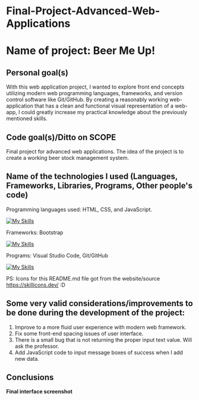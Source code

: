 # Final-Project-Advanced-Web-Applications

<h1>Name of project: Beer Me Up!</h1> 

<h2> Personal goal(s) </h2>
  
With this web application project, I wanted to explore front end concepts utilizing modern web programming languages, frameworks, and version control software like Git/GitHub. By creating a reasonably working web-application that has a clean and functional visual representation of a web-app, I could greatly increase my practical knowledge about the previously mentioned skills.

<h2>Code goal(s)/Ditto on SCOPE</h2>

Final project for advanced web applications. The idea of the project is to create a working beer stock management system.

<h2> Name of the technologies I used (Languages, Frameworks, Libraries, Programs, Other people's code)</h2>

Programming languages used: HTML, CSS, and JavaScript.

[![My Skills](https://skillicons.dev/icons?i=html,css,js)](https://skillicons.dev)

Frameworks: Bootstrap

[![My Skills](https://skillicons.dev/icons?i=bootstrap)](https://skillicons.dev)

Programs: Visual Studio Code, Git/GitHub

[![My Skills](https://skillicons.dev/icons?i=visualstudio,git,github)](https://skillicons.dev)

PS: Icons for this README.md file got from the website/source https://skillicons.dev/ :D

<h2>Some very valid considerations/improvements to be done during the development of the project:</h2>

1.	Improve to a more fluid user experience with modern web framework.
2.	Fix some front-end spacing issues of user interface.
3.	There is a small bug that is not returning the proper input text value. Will ask the professor.
4.	Add JavaScript code to input message boxes of success when I add new data.

<h2>Conclusions</h2>

**Final interface screenshot**




